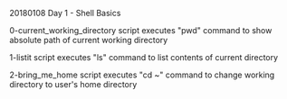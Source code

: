 20180108 Day 1 - Shell Basics

0-current_working_directory
	 script executes "pwd" command to show absolute path of current working directory

1-listit
	script executes "ls" command to list contents of current directory

2-bring_me_home
	script executes "cd ~" command to change working directory to user's home directory
